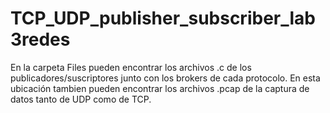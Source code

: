 # TCP_UDP_publisher_subscriber_lab3redes
En la carpeta Files pueden encontrar los archivos .c de los publicadores/suscriptores junto con los brokers de cada protocolo.
En esta ubicación tambien pueden encontrar los archivos .pcap de la captura de datos tanto de UDP como de TCP.
